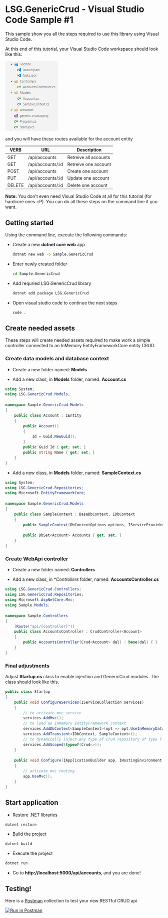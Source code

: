 LSG.GenericCrud - Visual Studio Code Sample #1
=
This sample show you all the steps required to use this library using Visual Studio Code.

At this end of this tutorial, your Visual Studio Code workspace should look like this:

![](img/2017-09-04-14-30-29.png)

and you will have these routes available for the account entity

| VERB   | URL               | Description           |
|--------|-------------------|-----------------------|
| GET    | /api/accounts     | Retreive all accounts |
| GET    | /api/accounts/:id | Retreive one account  |
| POST   | /api/accounts     | Create one account    |
| PUT    | /api/accounts/:id | Update one account    |
| DELETE | /api/accounts/:id | Delete one account    |

**Note:** You don't even need Visual Studio Code at all for this tutorial (for hardcore ones =P). You can do all these steps on the command line if you want.

## Getting started
Using the command line, execute the following commands:
- Create a new **dotnet core web** app

    ```bash
    dotnet new web -o Sample.GenericCrud
    ```

- Enter newly created folder

    ```bash
    cd Sample.GenericCrud
    ```

- Add requried LSG.GenericCrud library

    ```bash
    dotnet add package LSG.GenericCrud
    ```

- Open visual studio code to continue the next steps

    ```bash
    code .
    ```

## Create needed assets
These steps will create needed assets required to make work a simple controller connected to an InMemory EntityFrameworkCore entity CRUD.

### Create data models and database context

- Create a new folder named: **Models**

- Add a new class, in **Models** folder, named: **Account.cs**

```csharp
using System;
using LSG.GenericCrud.Models;

namespace Sample.GenericCrud.Models
{
    public class Account : IEntity
    {
        public Account()
        {
            Id = Guid.NewGuid();
        }
        public Guid Id { get; set; }
        public string Name { get; set; }
    }
}
```

- Add a new class, in **Models** folder, named: **SampleContext.cs**

```csharp
using System;
using LSG.GenericCrud.Repositories;
using Microsoft.EntityFrameworkCore;

namespace Sample.GenericCrud.Models
{
    public class SampleContext : BaseDbContext, IDbContext
    {
        public SampleContext(DbContextOptions options, IServiceProvider serviceProvider) : base(options, serviceProvider) {}

        public DbSet<Account> Accounts { get; set; }
    }
}
```

### Create WebApi controller

- Create a new folder named: **Controllers**

- Add a new class, in **Controllers* folder, named: **AccountsController.cs**

```csharp
using LSG.GenericCrud.Controllers;
using LSG.GenericCrud.Repositories;
using Microsoft.AspNetCore.Mvc;
using Sample.Models;

namespace Sample.Controllers
{
    [Route("api/[controller]")]
    public class AccountsController : CrudController<Account>
    {
        public AccountsController(Crud<Account> dal) : base(dal) { }
    }
}
```

### Final adjustments
Adjust **Startup.cs** class to enable injection and GenericCrud modules. The class should look like this.

```csharp
public class Startup
{
    public void ConfigureServices(IServiceCollection services)
    {
        // to activate mvc service
        services.AddMvc();
        // to load an InMemory EntityFramework context
        services.AddDbContext<SampleContext>(opt => opt.UseInMemoryDatabase());
        services.AddTransient<IDbContext, SampleContext>();
        // to dynamically inject any type of Crud repository of type T in any controllers
        services.AddScoped(typeof(Crud<>));
    }

    public void Configure(IApplicationBuilder app, IHostingEnvironment env)
    {
        // activate mvc routing
        app.UseMvc();
    }
}
```

## Start application

- Restore .NET libraries

```bash
dotnet restore
```

- Build the project

```bash
dotnet build
```

- Execute the project

```bash
dotnet run
```

- Go to **http://localhost:5000/api/accounts**, and you are done!

## Testing!

Here is a [Postman](https://www.getpostman.com/) collection to test your new RESTful CRUD api

[![Run in Postman](https://run.pstmn.io/button.svg)](https://app.getpostman.com/run-collection/090af27316cd23c61951)